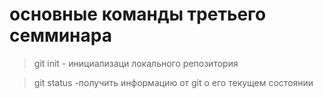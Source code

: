 # основные команды третьего семминара

> git init - инициализаци локального репозитория

> git status -получить информацию от git о его текущем состоянии 